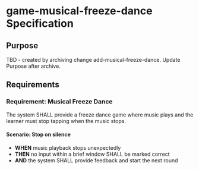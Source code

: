 # game-musical-freeze-dance Specification

## Purpose
TBD - created by archiving change add-musical-freeze-dance. Update Purpose after archive.
## Requirements
### Requirement: Musical Freeze Dance
The system SHALL provide a freeze dance game where music plays and the learner must stop tapping when the music stops.

#### Scenario: Stop on silence
- **WHEN** music playback stops unexpectedly
- **THEN** no input within a brief window SHALL be marked correct
- **AND** the system SHALL provide feedback and start the next round

